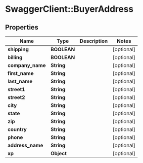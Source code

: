 # SwaggerClient::BuyerAddress

## Properties
Name | Type | Description | Notes
------------ | ------------- | ------------- | -------------
**shipping** | **BOOLEAN** |  | [optional] 
**billing** | **BOOLEAN** |  | [optional] 
**company_name** | **String** |  | [optional] 
**first_name** | **String** |  | [optional] 
**last_name** | **String** |  | [optional] 
**street1** | **String** |  | [optional] 
**street2** | **String** |  | [optional] 
**city** | **String** |  | [optional] 
**state** | **String** |  | [optional] 
**zip** | **String** |  | [optional] 
**country** | **String** |  | [optional] 
**phone** | **String** |  | [optional] 
**address_name** | **String** |  | [optional] 
**xp** | **Object** |  | [optional] 


